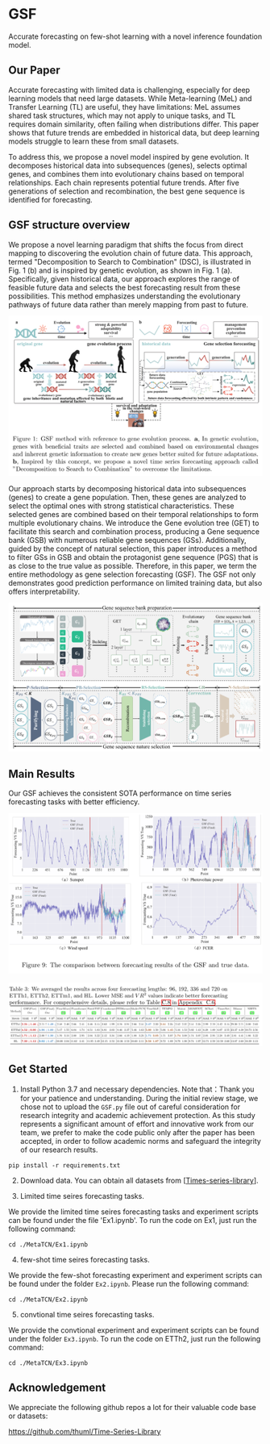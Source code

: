 # GSF
Accurate forecasting on few-shot learning with a novel inference foundation model.

## Our Paper
Accurate forecasting with limited data is challenging, especially for deep learning models that need large datasets. While Meta-learning (MeL) and Transfer Learning (TL) are useful, they have limitations: MeL assumes shared task structures, which may not apply to unique tasks, and TL requires domain similarity, often failing when distributions differ. This paper shows that future trends are embedded in historical data, but deep learning models struggle to learn these from small datasets.

To address this, we propose a novel model inspired by gene evolution. It decomposes historical data into subsequences (genes), selects optimal genes, and combines them into evolutionary chains based on temporal relationships. Each chain represents potential future trends. After five generations of selection and recombination, the best gene sequence is identified for forecasting.

## GSF structure overview
We propose a novel learning paradigm that shifts the focus from direct mapping to discovering the evolution chain of future data. This approach, termed "Decomposition to Search to Combination" (DSC), is illustrated in Fig. 1 (b) and is inspired by genetic evolution, as shown in Fig. 1 (a). Specifically, given historical data, our approach explores the range of feasible future data and selects the best forecasting result from these possibilities. This method emphasizes understanding the evolutionary pathways of future data rather than merely mapping from past to future.


![image](figures/GSF.png)


Our approach starts by decomposing historical data into subsequences (genes) to create a gene population. Then, these genes are analyzed to select the optimal ones with strong statistical characteristics. These selected genes are combined based on their temporal relationships to form multiple evolutionary chains. We introduce the Gene evolution tree (GET) to facilitate this search and combination process, producing a Gene sequence bank (GSB) with numerous reliable gene sequences (GSs). Additionally, guided by the concept of natural selection, this paper introduces a method to filter GSs in GSB and obtain the protagonist gene sequence (PGS) that is as close to the true value as possible. Therefore, in this paper, we term the entire methodology as gene selection forecasting (GSF). The GSF not only demonstrates good prediction performance on limited training data, but also offers interpretability.


![image](figures/GSF_structure.png)



## Main Results


Our GSF achieves the consistent SOTA performance on time series forecasting tasks with better efficiency.

![image](figures/GSF_Ex1.png)


![image](figures/GSF_Ex2.png)


## Get Started

1. Install Python 3.7 and necessary dependencies. Note that：Thank you for your patience and understanding. During the initial review stage, we chose not to upload the `GSF.py` file out of careful consideration for research integrity and academic achievement protection. As this study represents a significant amount of effort and innovative work from our team, we prefer to make the code public only after the paper has been accepted, in order to follow academic norms and safeguard the integrity of our research results.
```
pip install -r requirements.txt
```
2. Download data. You can obtain all datasets from [[Times-series-library](https://github.com/thuml/Time-Series-Library)].

3. Limited time seires forecasting tasks.
 
We provide the limited time seires forecasting tasks and experiment scripts can be found under the file 'Ex1.ipynb'. To run the code on Ex1, just run the following command:

```
cd ./MetaTCN/Ex1.ipynb
```

4. few-shot time seires forecasting tasks.

We provide the few-shot forecasting experiment  and experiment scripts can be found under the folder `Ex2.ipynb`. Please run the following command:

```
cd ./MetaTCN/Ex2.ipynb
```

5. convtional time seires forecasting tasks.

We provide the convtional experiment and experiment scripts can be found under the folder `Ex3.ipynb`. To run the code on ETTh2, just run the following command:

```
cd ./MetaTCN/Ex3.ipynb
```

## Acknowledgement

We appreciate the following github repos a lot for their valuable code base or datasets:

https://github.com/thuml/Time-Series-Library




